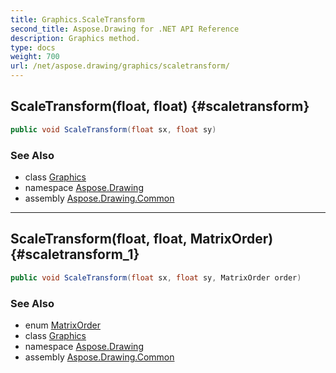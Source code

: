 ```yaml
---
title: Graphics.ScaleTransform
second_title: Aspose.Drawing for .NET API Reference
description: Graphics method. 
type: docs
weight: 700
url: /net/aspose.drawing/graphics/scaletransform/
---
```

## ScaleTransform(float, float) {#scaletransform}

```csharp
public void ScaleTransform(float sx, float sy)
```

### See Also

* class [Graphics](../)
* namespace [Aspose.Drawing](../../graphics/)
* assembly [Aspose.Drawing.Common](../../../)

---

## ScaleTransform(float, float, MatrixOrder) {#scaletransform_1}

```csharp
public void ScaleTransform(float sx, float sy, MatrixOrder order)
```

### See Also

* enum [MatrixOrder](../../../aspose.drawing.drawing2d/matrixorder/)
* class [Graphics](../)
* namespace [Aspose.Drawing](../../graphics/)
* assembly [Aspose.Drawing.Common](../../../)


